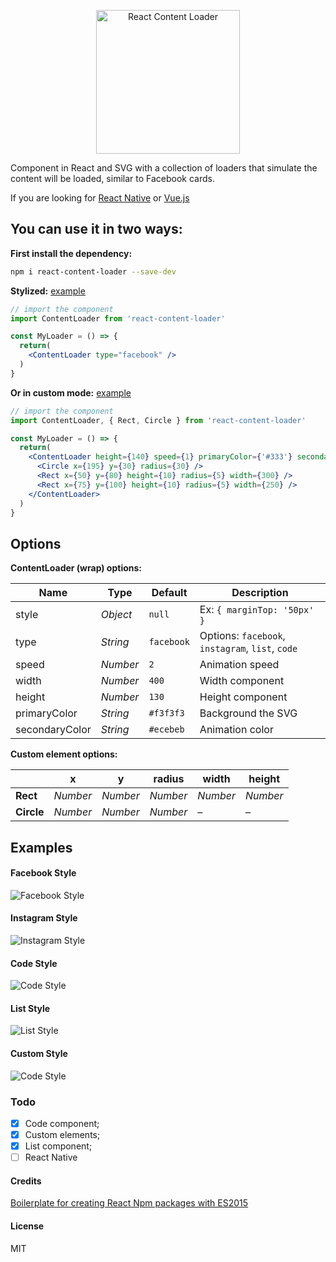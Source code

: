 <p align="center">
  <img width="230px" src="https://user-images.githubusercontent.com/4838076/31404417-65822d5e-add2-11e7-90c3-ce8cded1a02e.gif" alt="React Content Loader" title="React Content Loader" />
</p>

Component in React and SVG with a collection of loaders that simulate the content will be loaded, similar to Facebook cards. 

If you are looking for [React Native](https://github.com/virusvn/react-native-svg-animated-linear-gradient) or [Vue.js](https://github.com/LucasLeandro1204/vue-content-loading)


## You can use it in two ways: 

**First install the dependency:**
```sh
npm i react-content-loader --save-dev
```

**Stylized:** [example](#facebook-style)
```jsx
// import the component
import ContentLoader from 'react-content-loader'

const MyLoader = () => {
  return(
    <ContentLoader type="facebook" />
  ) 
}
```

**Or in custom mode:** [example](#custom-style)
```jsx
// import the component
import ContentLoader, { Rect, Circle } from 'react-content-loader'

const MyLoader = () => {
  return(
    <ContentLoader height={140} speed={1} primaryColor={'#333'} secondaryColor={'#999'}>
      <Circle x={195} y={30} radius={30} />
      <Rect x={50} y={80} height={10} radius={5} width={300} />
      <Rect x={75} y={100} height={10} radius={5} width={250} />
    </ContentLoader>
  ) 
}
```


## Options

**ContentLoader (wrap) options:**

| Name | Type | Default | Description |
|---|---|---|---|
| style | _Object_ | `null` | Ex: `{ marginTop: '50px' }` |
| type | _String_ | `facebook` | Options: `facebook`, `instagram`, `list`, `code` |
| speed | _Number_ | `2` | Animation speed |
| width | _Number_ | `400` | Width component |
| height | _Number_ | `130` | Height component |
| primaryColor | _String_ | `#f3f3f3` | Background the SVG | 
| secondaryColor | _String_ | `#ecebeb` | Animation color | 


**Custom element options:**

|  | x | y | radius | width | height |
|---|---|---|---|---|---|
| **Rect** | _Number_ |  _Number_ |  _Number_ |  _Number_ |  _Number_ |
| **Circle** | _Number_ |  _Number_ |  _Number_ | – | – | 


## Examples

#### Facebook Style
![Facebook Style](https://cloud.githubusercontent.com/assets/4838076/22555575/3a90ecee-e94b-11e6-97df-8054e7297bd8.gif)

#### Instagram Style
![Instagram Style](https://cloud.githubusercontent.com/assets/4838076/22555637/749f9e26-e94b-11e6-84ff-83cd415c1eb9.gif)

#### Code Style
![Code Style](https://cloud.githubusercontent.com/assets/4838076/22555473/effa54c2-e94a-11e6-9128-9b608bcc69d9.gif)

#### List Style
![List Style](https://user-images.githubusercontent.com/2671660/27986068-7a0040d6-63f9-11e7-8e54-dcb220e42fd7.gif)


#### Custom Style
![Code Style](https://cloud.githubusercontent.com/assets/4838076/22760218/aa619f32-ee3c-11e6-9cd1-c4af9dd1278e.gif)

### Todo
- [x] Code component;
- [x] Custom elements;
- [x] List component;
- [ ] React Native

#### Credits

[Boilerplate for creating React Npm packages with ES2015](https://github.com/juliancwirko/react-npm-boilerplate)

#### License

MIT
